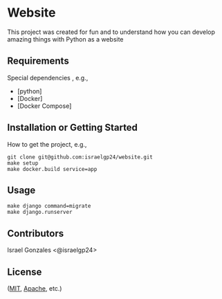 # Website

This project was created for fun and to understand how you can develop amazing things with Python as a website

## Requirements

Special dependencies , e.g.,
+ [python]
+ [Docker]
+ [Docker Compose]

## Installation or Getting Started
How to get the project, e.g.,

	git clone git@github.com:israelgp24/website.git
    make setup
    make docker.build service=app

## Usage

	make django command=migrate
    make django.runserver    

## Contributors

Israel Gonzales <@israelgp24>

## License
([MIT](http://opensource.org/licenses/mit-license.php), [Apache](http://opensource.org/licenses/Apache-2.0), etc.)

